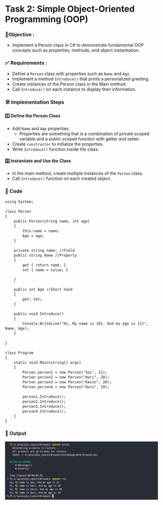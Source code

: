 
# Task 2: Simple Object-Oriented Programming (OOP)


### 🎯Objective :

- Implement a Person class in C# to demonstrate fundamental OOP concepts such as properties, methods, and object instantiation.

###  ✅  Requirements :

- Define a `Person` class with properties such as `Name` and `Age`.
- Implement a method `Introduce()` that prints a personalized greeting.
- Create instances of the Person class in the Main method.
- Call `Introduce()` on each instance to display their information.

###  🛠 Implementation Steps


#### 1️⃣ Define the Person Class

- Add `Name` and `Age` properties.
    - Properties are something that is a combination of private scoped variable and a public scoped function with getter and setter.
- Create `constructor` to initialize the properties.
- Write `Introduce()` function inside the class.

#### 2️⃣ Instantiate and Use the Class
- In the main method, create multiple instances of the `Person` class.
- Call `Introduce()` function on each created object.

### 📝 Code

```
using System;

class Person
{
    public Person(string name, int age)
    {
        this.name = name;
        Age = age;
    }
    
    private string name; //Field
    public string Name //Property
    {
        get { return name; }
        set { name = value; }

    }

    public int Age //Short hand
    {
        get; set;
    }

    public void Introduce()
    {
        Console.WriteLine("Hi, My name is {0}. And my age is {1}", Name, Age);
    }

}

class Program
{
    static void Main(string[] args)
    {
        Person person1 = new Person("Sai", 21);
        Person person2 = new Person("Hari", 20);
        Person person3 = new Person("Kavin", 20);
        Person person4 = new Person("Guru", 19);

        person1.Introduce();
        person2.Introduce();
        person3.Introduce();
        person4.Introduce();
    }
}

```

### 📌 Output

![View 1](./images/image1.png)